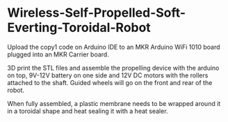 # Wireless-Self-Propelled-Soft-Everting-Toroidal-Robot

Upload the copy1 code on Arduino IDE to an MKR Arduino WiFi 1010 board plugged into an MKR Carrier board.

3D print the STL files and assemble the propelling device with the arduino on top, 9V-12V battery on one side and 12V DC motors with
the rollers attached to the shaft. Guided wheels will go on the front and rear of the robot. 

When fully assembled, a plastic membrane needs to be wrapped around it in a toroidal shape and heat sealing it with a heat sealer.
